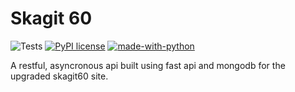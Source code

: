 # Skagit 60

![Tests](https://github.com/raymond-devries/skagit60-api/workflows/Tests/badge.svg) [![PyPI license](https://img.shields.io/pypi/l/ansicolortags.svg)](https://pypi.python.org/pypi/ansicolortags/) [![made-with-python](https://img.shields.io/badge/Made%20with-Python-1f425f.svg)](https://www.python.org/)



A restful, asyncronous api built using fast api and mongodb for the upgraded skagit60 site.
